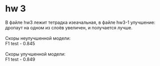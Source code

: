 # hw 3

В файле hw3 лежит тетрадка изеачальная, в файле hw3-1 улучшение: дропаут на одном из слоёв увеличен, и получается лучше.  <br>
 <br>
Скоры неулучшенной модели:   <br>
F1 test - 0.845 <br>
 <br>
Скоры улучшенной модели:  <br>
F1 test - 0.849 <br>
 <br>
